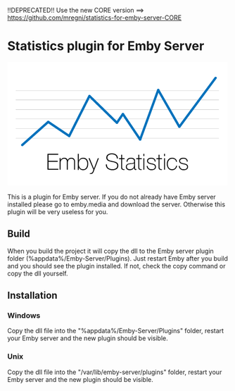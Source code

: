 !!DEPRECATED!!
Use the new CORE version ==> https://github.com/mregni/statistics-for-emby-server-CORE

# Statistics plugin for Emby Server
![alt text](https://github.com/mregni/statistics-for-emby-server/blob/master/Statistics/Images/statistics-thumb.png?raw=true)

This is a plugin for Emby server. If you do not already have Emby server installed please go to emby.media and download the server. Otherwise this plugin will be very useless for you.

## Build

When you build the project it will copy the dll to the Emby server plugin folder (%appdata%/Emby-Server/Plugins). Just restart Emby after you build and you should see the plugin installed. If not, check the copy command or copy the dll yourself.

## Installation

### Windows
Copy the dll file into the "%appdata%/Emby-Server/Plugins" folder, restart your Emby server and the new plugin should be visible.

### Unix
Copy the dll file into the "/var/lib/emby-server/plugins" folder, restart your Emby server and the new plugin should be visible.
